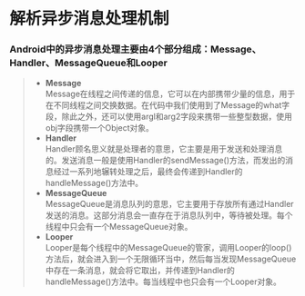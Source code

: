 # 解析异步消息处理机制
### Android中的异步消息处理主要由4个部分组成：Message、Handler、MessageQueue和Looper
>* <strong>Message</strong></br>
>Message在线程之间传递的信息，它可以在内部携带少量的信息，用于在不同线程之间交换数据。在代码中我们使用到了Message的what字段，除此之外，还可以使用argl和arg2字段来携带一些整型数据，使用obj字段携带一个Object对象。
>* <strong>Handler</strong></br>
>Handler顾名思义就是处理者的意思，它主要是用于发送和处理消息的。发送消息一般是使用Handler的sendMessage()方法，而发出的消息经过一系列地辗转处理之后，最终会传递到Handler的handleMessage()方法中。
>* <strong>MessageQueue</strong></br>
>MessageQueue是消息队列的意思，它主要用于存放所有通过Handler发送的消息。这部分消息会一直存在于消息队列中，等待被处理。每个线程中只会有一个MessageQueue对象。
>* <strong>Looper</strong></br>
>Looper是每个线程中的MessageQueue的管家，调用Looper的loop()方法后，就会进入到一个无限循环当中，然后每当发现MessageQueue中存在一条消息，就会将它取出，并传递到Handler的handleMessage()方法中。每当线程中也只会有一个Looper对象。
